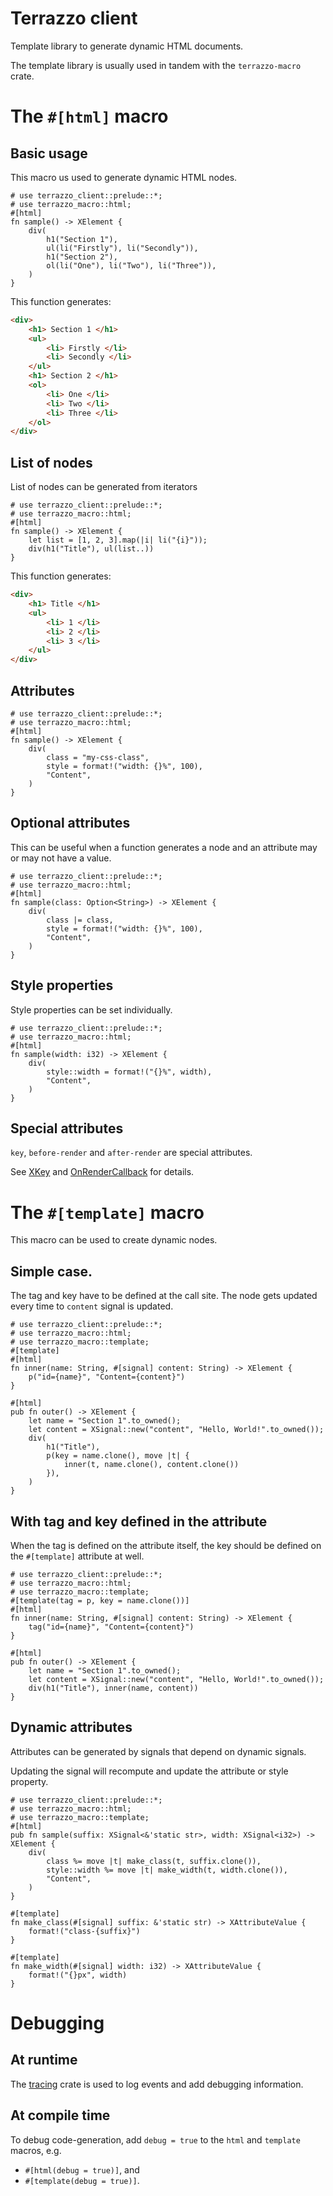 # Terrazzo client

Template library to generate dynamic HTML documents.

The template library is usually used in tandem with the `terrazzo-macro` crate.

# The `#[html]` macro

## Basic usage
This macro us used to generate dynamic HTML nodes.

```
# use terrazzo_client::prelude::*;
# use terrazzo_macro::html;
#[html]
fn sample() -> XElement {
    div(
        h1("Section 1"),
        ul(li("Firstly"), li("Secondly")),
        h1("Section 2"),
        ol(li("One"), li("Two"), li("Three")),
    )
}
```

This function generates:
```html
<div>
    <h1> Section 1 </h1>
    <ul>
        <li> Firstly </li>
        <li> Secondly </li>
    </ul>
    <h1> Section 2 </h1>
    <ol>
        <li> One </li>
        <li> Two </li>
        <li> Three </li>
    </ol>
</div>
```

## List of nodes
List of nodes can be generated from iterators

```
# use terrazzo_client::prelude::*;
# use terrazzo_macro::html;
#[html]
fn sample() -> XElement {
    let list = [1, 2, 3].map(|i| li("{i}"));
    div(h1("Title"), ul(list..))
}
```

This function generates:
```html
<div>
    <h1> Title </h1>
    <ul>
        <li> 1 </li>
        <li> 2 </li>
        <li> 3 </li>
    </ul>
</div>
```

## Attributes
```
# use terrazzo_client::prelude::*;
# use terrazzo_macro::html;
#[html]
fn sample() -> XElement {
    div(
        class = "my-css-class",
        style = format!("width: {}%", 100),
        "Content",
    )
}
```

## Optional attributes
This can be useful when a function generates a node and an attribute may or may not have a value.
```
# use terrazzo_client::prelude::*;
# use terrazzo_macro::html;
#[html]
fn sample(class: Option<String>) -> XElement {
    div(
        class |= class,
        style = format!("width: {}%", 100),
        "Content",
    )
}
```

## Style properties
Style properties can be set individually.
```
# use terrazzo_client::prelude::*;
# use terrazzo_macro::html;
#[html]
fn sample(width: i32) -> XElement {
    div(
        style::width = format!("{}%", width),
        "Content",
    )
}
```

## Special attributes
`key`, `before-render` and `after-render` are special attributes.

See [XKey](crate::prelude::XKey) and [OnRenderCallback](crate::prelude::OnRenderCallback) for details.

# The `#[template]` macro

This macro can be used to create dynamic nodes.

## Simple case.
The tag and key have to be defined at the call site.
The node gets updated every time to `content` signal is updated.

```
# use terrazzo_client::prelude::*;
# use terrazzo_macro::html;
# use terrazzo_macro::template;
#[template]
#[html]
fn inner(name: String, #[signal] content: String) -> XElement {
    p("id={name}", "Content={content}")
}

#[html]
pub fn outer() -> XElement {
    let name = "Section 1".to_owned();
    let content = XSignal::new("content", "Hello, World!".to_owned());
    div(
        h1("Title"),
        p(key = name.clone(), move |t| {
            inner(t, name.clone(), content.clone())
        }),
    )
}
```

## With tag and key defined in the attribute

When the tag is defined on the attribute itself, the key should be defined on the `#[template]` attribute at well.

```
# use terrazzo_client::prelude::*;
# use terrazzo_macro::html;
# use terrazzo_macro::template;
#[template(tag = p, key = name.clone())]
#[html]
fn inner(name: String, #[signal] content: String) -> XElement {
    tag("id={name}", "Content={content}")
}

#[html]
pub fn outer() -> XElement {
    let name = "Section 1".to_owned();
    let content = XSignal::new("content", "Hello, World!".to_owned());
    div(h1("Title"), inner(name, content))
}
```

## Dynamic attributes
Attributes can be generated by signals that depend on dynamic signals.

Updating the signal will recompute and update the attribute or style property.

```
# use terrazzo_client::prelude::*;
# use terrazzo_macro::html;
# use terrazzo_macro::template;
#[html]
pub fn sample(suffix: XSignal<&'static str>, width: XSignal<i32>) -> XElement {
    div(
        class %= move |t| make_class(t, suffix.clone()),
        style::width %= move |t| make_width(t, width.clone()),
        "Content",
    )
}

#[template]
fn make_class(#[signal] suffix: &'static str) -> XAttributeValue {
    format!("class-{suffix}")
}

#[template]
fn make_width(#[signal] width: i32) -> XAttributeValue {
    format!("{}px", width)
}
```

# Debugging

## At runtime
The [tracing](https://docs.rs/tracing) crate is used to log events and add debugging information.

## At compile time
To debug code-generation, add `debug = true` to the `html` and `template` macros,
e.g.
- `#[html(debug = true)]`, and
- `#[template(debug = true)]`.
